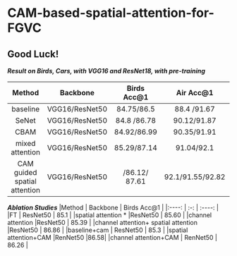 # CAM-based-spatial-attention-for-FGVC
## Good Luck!
***Result on Birds, Cars, with VGG16 and ResNet18, with pre-training***


|Method                      | Backbone       | Birds Acc@1 | Air Acc@1     | Cars Acc@1     | alpha           | 
|:----:                      | :-:            | :----:      | :----:        | :----:         | :----:          | 
|baseline                    | VGG16/ResNet50 |  84.75/86.5 | 88.4 /91.67   | 89.6 / 92.4    |    N/A          |
|SeNet                       | VGG16/ResNet50 |  84.8 /86.78| 90.12/91.87   | 89.75/ 93.1    |    N/A          |
|CBAM                        | VGG16/ResNet50 |  84.92/86.99| 90.35/91.91   | 91.12/93.35    |      N/A        |
|mixed attention             | VGG16/ResNet50 |  85.29/87.14| 91.04/92.1    | 91.89 /93.34   |     N/A         | 
|CAM guided spatial attention | VGG16/ResNet50 | /86.12/ 87.61|  92.1/91.55/92.82  | 92.43/92.61 / 93.81  | 3，2/0.3，0.5,1/0.2，0.8,3   | 


***Ablation Studies***
|Method                      | Backbone       | Birds Acc@1 | 
|:----:                      | :-:            | :----:      | 
|FT                   | ResNet50       |  85.1      |
|spatial attention *         |ResNet50        |  85.60      |
|channel attention           |ResNet50        | 85.39     |
|channel attention+  spatial attention |ResNet50        |  86.86      |
|baseline+cam                | ResNet50       |   85.3      |
|spatial attention+CAM       |RenNet50         |86.58|
|channel attention+CAM       |   RenNet50     |  86.26  |


